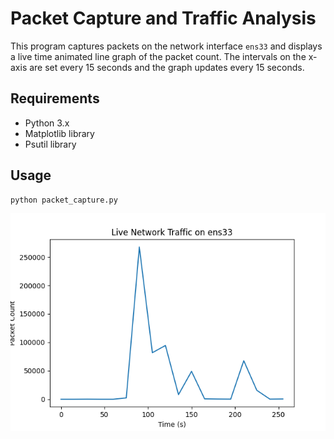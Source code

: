 # Packet Capture and Traffic Analysis

This program captures packets on the network interface `ens33` and displays a live time animated line graph of the packet count. The intervals on the x-axis are set every 15 seconds and the graph updates every 15 seconds.

## Requirements
- Python 3.x
- Matplotlib library
- Psutil library

## Usage
```
python packet_capture.py
```
![Example](Figure_1.png)


